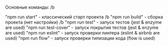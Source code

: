 
Основные команды: /b

"npm run start" - классический старт проекта /b
"npm run build" - сборка проекта (нет настройки) /b
"npm run test" - запуск тестов (jest & enzyme are used)
"npm run test-cover" - запуск покрытия тестов (jest & enzyme are used)
"npm run eslint" - запуск проверки линтера (eslint & airbnb are used)
"npm run flow" - запуск проверки типизации кода (flow is used)
